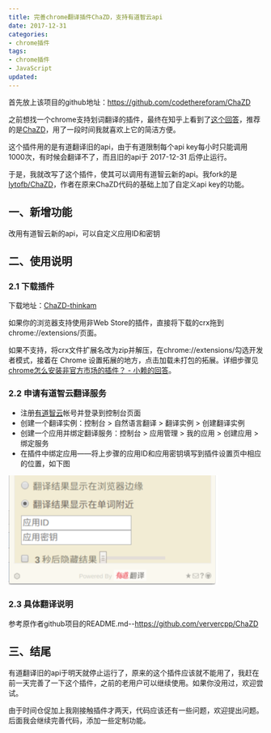 ```yaml
---
title: 完善chrome翻译插件ChaZD，支持有道智云api
date: 2017-12-31
categories:
- chrome插件
tags:
- chrome插件
- JavaScript
updated:
---
```


首先放上该项目的github地址：https://github.com/codethereforam/ChaZD

之前想找一个chrome支持划词翻译的插件，最终在知乎上看到了[这个回答](https://www.zhihu.com/question/20158063/answer/28195077)，推荐的是[ChaZD](https://github.com/ververcpp/ChaZD)，用了一段时间我就喜欢上它的简洁方便。

这个插件用的是有道翻译旧的api，由于有道限制每个api key每小时只能调用1000次，有时候会翻译不了，而且旧的api于 2017-12-31 后停止运行。

于是，我就改写了这个插件，使其可以调用有道智云新的api。我fork的是[lytofb/ChaZD](https://github.com/lytofb/ChaZD)，作者在原来ChaZD代码的基础上加了自定义api key的功能。
 
## 一、新增功能

改用有道智云新的api，可以自定义应用ID和密钥

## 二、使用说明

### 2.1 下载插件
下载地址：[ChaZD-thinkam](https://github.com/codethereforam/ChaZD/raw/master/ChaZD-thinkam.crx)

如果你的浏览器支持使用非Web Store的插件，直接将下载的crx拖到chrome://extensions/页面。

如果不支持，将crx文件扩展名改为zip并解压，在chrome://extensions/勾选开发者模式，接着在 Chrome 设置拓展的地方，点击加载未打包的拓展。详细步骤见[chrome怎么安装非官方市场的插件？ - 小赖的回答](https://www.zhihu.com/question/24027794/answer/34500157)。

### 2.2 申请有道智云翻译服务

- 注册[有道智云](http://ai.youdao.com/)帐号并登录到控制台页面
- 创建一个翻译实例：控制台 > 自然语言翻译 > 翻译实例 > 创建翻译实例
- 创建一个应用并绑定翻译服务：控制台 > 应用管理 > 我的应用 > 创建应用 > 绑定服务
- 在插件中绑定应用——将上步骤的应用ID和应用密钥填写到插件设置页中相应的位置，如下图

![](/images/2017-12-31-ChaZD-youdao-01.png)

### 2.3 具体翻译说明

参考原作者github项目的README.md--https://github.com/ververcpp/ChaZD

## 三、结尾
 
有道翻译旧的api于明天就停止运行了，原来的这个插件应该就不能用了，我赶在前一天完善了一下这个插件，之前的老用户可以继续使用。如果你没用过，欢迎尝试。

由于时间仓促加上我刚接触插件才两天，代码应该还有一些问题，欢迎提出问题。后面我会继续完善代码，添加一些定制功能。

 
